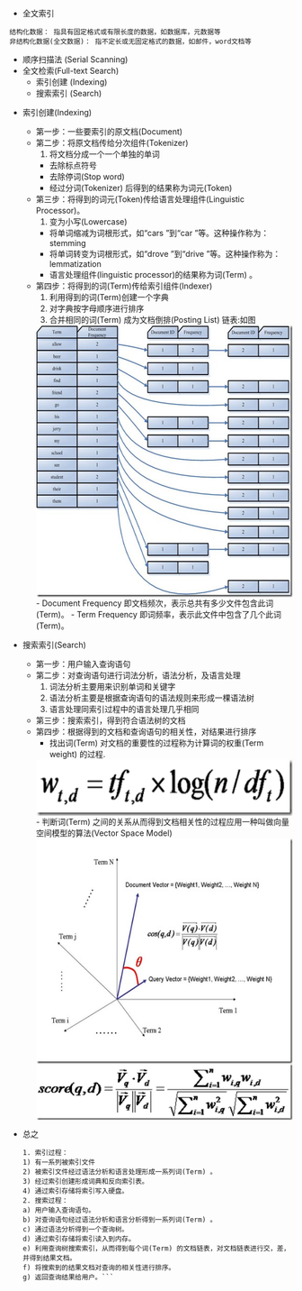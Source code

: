 * 全文索引
```
结构化数据： 指具有固定格式或有限长度的数据，如数据库，元数据等
非结构化数据(全文数据)： 指不定长或无固定格式的数据，如邮件，word文档等
```
  - 顺序扫描法 (Serial Scanning)
  - 全文检索(Full-text Search)
    - 索引创建 (Indexing)
    - 搜索索引 (Search)

* 索引创建(Indexing)
  - 第一步：一些要索引的原文档(Document)
  - 第二步：将原文档传给分次组件(Tokenizer)
    1. 将文档分成一个一个单独的单词
    - 去除标点符号
    - 去除停词(Stop word)
    - 经过分词(Tokenizer) 后得到的结果称为词元(Token)
  - 第三步：将得到的词元(Token)传给语言处理组件(Linguistic Processor)。
    1. 变为小写(Lowercase)
    - 将单词缩减为词根形式，如“cars ”到“car ”等。这种操作称为：stemming
    - 将单词转变为词根形式，如“drove ”到“drive ”等。这种操作称为：lemmatization
    - 语言处理组件(linguistic processor)的结果称为词(Term) 。
  - 第四步：将得到的词(Term)传给索引组件(Indexer)
    1. 利用得到的词(Term)创建一个字典
    2. 对字典按字母顺序进行排序
    3. 合并相同的词(Term) 成为文档倒排(Posting List) 链表:如图
     <img src="./lucene-postinglist.jpg" width = "544" height = "483" alt="Posting List" align=center />
      - Document Frequency 即文档频次，表示总共有多少文件包含此词(Term)。
      - Term Frequency 即词频率，表示此文件中包含了几个此词(Term)。

* 搜索索引(Search)
  - 第一步：用户输入查询语句
  - 第二步：对查询语句进行词法分析，语法分析，及语言处理
    1. 词法分析主要用来识别单词和关键字
    2. 语法分析主要是根据查询语句的语法规则来形成一棵语法树
    3. 语言处理同索引过程中的语言处理几乎相同
  - 第三步：搜索索引，得到符合语法树的文档
  - 第四步：根据得到的文档和查询语句的相关性，对结果进行排序
    - 找出词(Term) 对文档的重要性的过程称为计算词的权重(Term weight) 的过程.
    <img src="./tfidf.png" width = "544" height = "100" alt="Posting List" align=center />
    - 判断词(Term) 之间的关系从而得到文档相关性的过程应用一种叫做向量空间模型的算法(Vector Space Model)
    <img src="./vsm.jpg" width = "544" height = "400" alt="Posting List" align=center />
    <img src="./vsmsum.png" width = "544" height = "100" alt="Posting List" align=center />
* 总之
    ```
    1. 索引过程：
    1) 有一系列被索引文件
    2) 被索引文件经过语法分析和语言处理形成一系列词(Term) 。
    3) 经过索引创建形成词典和反向索引表。
    4) 通过索引存储将索引写入硬盘。
    2. 搜索过程：
    a) 用户输入查询语句。
    b) 对查询语句经过语法分析和语言分析得到一系列词(Term) 。
    c) 通过语法分析得到一个查询树。
    d) 通过索引存储将索引读入到内存。
    e) 利用查询树搜索索引，从而得到每个词(Term) 的文档链表，对文档链表进行交，差，并得到结果文档。
    f) 将搜索到的结果文档对查询的相关性进行排序。
    g) 返回查询结果给用户。```
